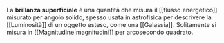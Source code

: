 La **brillanza superficiale** è una quantità che misura il [[flusso energetico]] misurato per angolo solido, spesso usata in astrofisica per descrivere la [[Luminosità]] di un oggetto esteso, come una [[Galassia]]. Solitamente si misura in [[Magnitudine|magnitudini]] per arcosecondo quadrato.